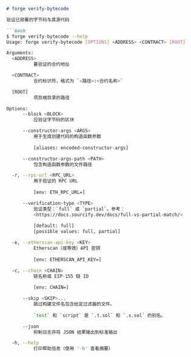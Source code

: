 ```markdown
# forge verify-bytecode

验证已部署的字节码与其源代码

```bash
$ forge verify-bytecode --help
Usage: forge verify-bytecode [OPTIONS] <ADDRESS> <CONTRACT> [ROOT]

Arguments:
  <ADDRESS>
          要验证的合约地址

  <CONTRACT>
          合约标识符，格式为 `<路径>:<合约名称>`

  [ROOT]
          项目根目录的路径

Options:
      --block <BLOCK>
          应验证字节码的区块

      --constructor-args <ARGS>
          用于生成创建代码的构造函数参数
          
          [aliases: encoded-constructor-args]

      --constructor-args-path <PATH>
          包含构造函数参数的文件路径

  -r, --rpc-url <RPC_URL>
          用于验证的 RPC URL
          
          [env: ETH_RPC_URL=]

      --verification-type <TYPE>
          验证类型：`full` 或 `partial`。参考：
          <https://docs.sourcify.dev/docs/full-vs-partial-match/>
          
          [default: full]
          [possible values: full, partial]

  -e, --etherscan-api-key <KEY>
          Etherscan（或等效）API 密钥
          
          [env: ETHERSCAN_API_KEY=]

  -c, --chain <CHAIN>
          链名称或 EIP-155 链 ID
          
          [env: CHAIN=]

      --skip <SKIP>...
          跳过构建文件名包含给定过滤器的文件。
          
          `test` 和 `script` 是 `.t.sol` 和 `.s.sol` 的别名。

      --json
          抑制日志并将 JSON 结果输出到标准输出

  -h, --help
          打印帮助信息（使用 '-h' 查看摘要）
```
```